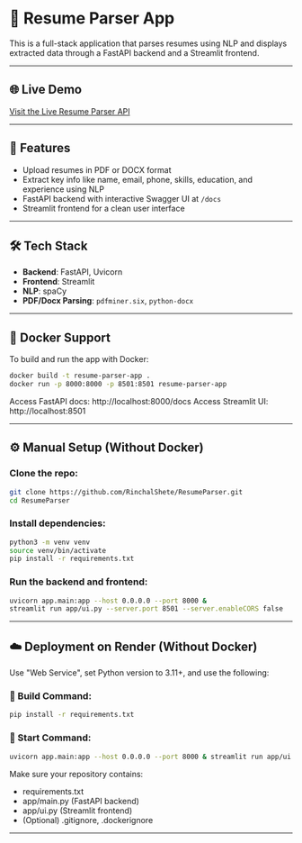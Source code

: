 # 📝 Resume Parser App

This is a full-stack application that parses resumes using NLP and displays extracted data through a FastAPI backend and a Streamlit frontend.

---

## 🌐 Live Demo

[Visit the Live Resume Parser API](https://resumeparser-0q6a.onrender.com)

---

## 🚀 Features

- Upload resumes in PDF or DOCX format
- Extract key info like name, email, phone, skills, education, and experience using NLP
- FastAPI backend with interactive Swagger UI at `/docs`
- Streamlit frontend for a clean user interface

---

## 🛠️ Tech Stack

- **Backend**: FastAPI, Uvicorn
- **Frontend**: Streamlit
- **NLP**: spaCy
- **PDF/Docx Parsing**: `pdfminer.six`, `python-docx`

---

## 🐳 Docker Support

To build and run the app with Docker:

```bash
docker build -t resume-parser-app .
docker run -p 8000:8000 -p 8501:8501 resume-parser-app
```

Access FastAPI docs: http://localhost:8000/docs
Access Streamlit UI: http://localhost:8501

---

## ⚙️ Manual Setup (Without Docker)

### Clone the repo:
```bash
git clone https://github.com/RinchalShete/ResumeParser.git
cd ResumeParser
```

### Install dependencies:
```bash
python3 -m venv venv
source venv/bin/activate
pip install -r requirements.txt
```
  
### Run the backend and frontend:
```bash
uvicorn app.main:app --host 0.0.0.0 --port 8000 &
streamlit run app/ui.py --server.port 8501 --server.enableCORS false
```

---

## ☁️ Deployment on Render (Without Docker)

Use "Web Service", set Python version to 3.11+, and use the following:

### 🔨 Build Command:

```bash
pip install -r requirements.txt
```

### 🚀 Start Command:

```bash
uvicorn app.main:app --host 0.0.0.0 --port 8000 & streamlit run app/ui.py --server.port=$PORT --server.enableCORS false --server.address=0.0.0.0
```

Make sure your repository contains:

- requirements.txt
- app/main.py (FastAPI backend)
- app/ui.py (Streamlit frontend)
- (Optional) .gitignore, .dockerignore
  
---
